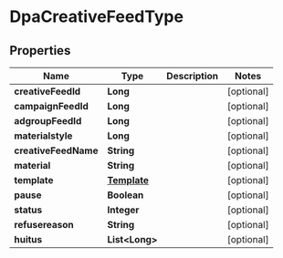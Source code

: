 

# DpaCreativeFeedType


## Properties

Name | Type | Description | Notes
------------ | ------------- | ------------- | -------------
**creativeFeedId** | **Long** |  |  [optional]
**campaignFeedId** | **Long** |  |  [optional]
**adgroupFeedId** | **Long** |  |  [optional]
**materialstyle** | **Long** |  |  [optional]
**creativeFeedName** | **String** |  |  [optional]
**material** | **String** |  |  [optional]
**template** | [**Template**](Template.md) |  |  [optional]
**pause** | **Boolean** |  |  [optional]
**status** | **Integer** |  |  [optional]
**refusereason** | **String** |  |  [optional]
**huitus** | **List&lt;Long&gt;** |  |  [optional]



